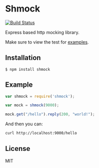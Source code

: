 # Shmock

  [![Build Status](https://travis-ci.org/xetorthio/shmock.png)](https://travis-ci.org/xetorthio/shmock)

  Express based http mocking library.

  Make sure to view the test for [examples](https://github.com/xetorthio/shmock/tree/master/test/shmock.js).

## Installation

```
$ npm install shmock
```

## Example

```js
var shmock = require('shmock');

var mock = shmock(9000);

mock.get("/hello").reply(200, "world!");
```

And then you can:

```bash
curl http://localhost:9000/hello
```

## License

  MIT

